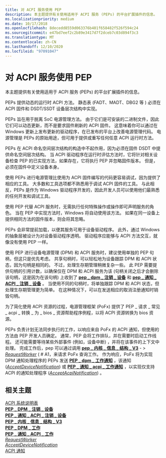 ```yaml
---
title: 对 ACPI 服务使用 PEP
description: 本主题提供有关使用适用于 ACPI 服务 (PEPs) 的平台扩展插件的信息。
ms.localizationpriority: medium
ms.date: 10/17/2018
ms.openlocfilehash: 8decedd8559d063376b401f658482f526f594c24
ms.sourcegitcommit: e47bd7eef2c2b89e3417d7f2dceb7c03d894f3c3
ms.translationtype: MT
ms.contentlocale: zh-CN
ms.lasthandoff: 12/10/2020
ms.locfileid: "97091047"
---
```

# <a name="using-peps-for-acpi-services"></a>对 ACPI 服务使用 PEP


本主题提供有关使用适用于 ACPI 服务 (PEPs) 的平台扩展插件的信息。

PEPs 提供动态的运行时 ACPI 方法。 静态表 (FADT、MADT、DBG2 等 ) 必须在 ACPI 固件和 DSDT/SSDT 设备层次结构中实现。

PEPs 旨在用于脱离 SoC 电源管理方法。 由于它们是可安装的二进制文件，因此它们可以动态更新，而不是要求固件刷新的 ACPI 固件。 这意味着你可以通过在 Windows 更新上发布更新的驱动程序，在已发布的平台上改善电源管理代码。 电源管理是 PEPs 的原始用途，但可用于提供或重写任何任意 ACPI 运行时方法。

PEPs 在 ACPI 命名空间层次结构的构造中不起作用，因为必须在固件 DSDT 中提供命名空间层次结构。 当 ACPI 驱动程序在运行时评估方法时，它将针对相关设备检查 PEP 的已实现方法，如果存在，它将执行 PEP 并忽略固件版本。 但是，必须在固件中定义设备本身。

使用 PEPs 进行电源管理比使用为 ACPI 固件编写的代码更容易调试，因为提供了相应的工具。 大多数和工具选项都不熟悉用于调试 ACPI 固件的工具。 与此相反，PEPs 是作为 Windows 驱动程序开发的，因此开发人员可以使用他们最熟悉的任何开发和调试工具。

使用 PEP 代替 ACPI 服务时，无需执行任何特殊操作或操作即可声明服务的角色。 当在 PEP 中实现方法时，Windows 将自动使用该方法。 如果在同一设备上提供相同方法的固件版本，则会将其忽略。

PEPs 会非常提前加载，以便其服务可用于设备驱动程序。 此外，通过 Windows 的抽象层被设计为对设备驱动程序透明。 驱动程序应能够与 ACPI 方法交互，就像没有使用 PEP 一样。

使用 PEP 进行设备电源管理 (DPM) 和 ACPI 服务时，建议使用单独的 PEP 句柄，但这只是优先考虑。 共享句柄时，可以轻松地为设备跟踪 DPM 和 ACPI 状态，因为句柄是相同的。 不过，处理生存期管理稍微复杂一些。 此 PEP 需要提供句柄的引用计数，以确保仅在 DPM 和 ACPI 服务为该 (句柄关闭之后才会删除该句柄，这是因为在该句柄) 上收到了 [**pep \_ dpm \_ 注销 \_ 设备**](/windows-hardware/drivers/ddi/index) 和 [**pep \_ 通知 \_ ACPI \_ 注销 \_ 设备**](/windows-hardware/drivers/ddi/index) 。 当使用不同的句柄时，将单独跟踪 DPM 和 ACPI 状态，但处理生存期管理更为简单。 在这种情况下，可以在发送相应的取消注册通知时销毁句柄。

为了简化使用 ACPI 资源的过程，电源管理框架 (PoFx) 提供了 PEP \_ 请求 \_ 常见 \_ acpi \_ 转换 \_ 为 \_ bios \_ 资源帮助程序例程，以将 ACPI 资源转换为 bios 资源。

PEPs 负责计划无法同步执行的工作，以响应来自 PoFx 的 ACPI 通知，但使用的方法由 PEP 开发人员确定。 通常，PEP 会将工作排队，并在需要时启动工作线程。 还可能需要等待某些外部事件 (例如，设备中断) ，并将在该事件的上下文中处理。 完成工作后，pep 可以通过调用 [**pep \_ 内核 \_ 信息 \_ 结构 \_ V3**](/windows-hardware/drivers/ddi/pepfx/ns-pepfx-_pep_kernel_information_struct_v3) - &gt; [*RequestWorker*](/windows-hardware/drivers/ddi/pepfx/nc-pepfx-pofxcallbackrequestworker) ( # A1，来请求 PoFx 查询工作。 作为响应，PoFx 将为实现 DPM 通知处理程序的 PEPs 发送 [**PEP \_ dpm \_ 工作通知**](/windows-hardware/drivers/ddi/index) ，该通知 ([*AcceptDeviceNotification*](/windows-hardware/drivers/ddi/pepfx/nc-pepfx-pepcallbacknotifydpm)) 或 [**PEP \_ 通知 \_ acpi \_ 工作通知**](/windows-hardware/drivers/ddi/index) ，以实现仅支持 ACPI 的通知处理程序 ([*AcceptAcpiNotification*](/windows-hardware/drivers/ddi/pepfx/nc-pepfx-pepcallbacknotifyacpi)) 。

## <a name="related-topics"></a>相关主题
[ACPI 系统说明表](../bringup/acpi-system-description-tables.md)  
[**PEP \_ DPM \_ 注销 \_ 设备**](/windows-hardware/drivers/ddi/index)  
[**PEP \_ 通知 \_ ACPI \_ 注销 \_ 设备**](/windows-hardware/drivers/ddi/index)  
[**PEP \_ 内核 \_ 信息 \_ 结构 \_ V3**](/windows-hardware/drivers/ddi/pepfx/ns-pepfx-_pep_kernel_information_struct_v3)  
[**PEP \_ DPM \_ 工作**](/windows-hardware/drivers/ddi/index)  
[**PEP \_ 通知 \_ ACPI \_ 工作**](/windows-hardware/drivers/ddi/index)  
[*RequestWorker*](/windows-hardware/drivers/ddi/pepfx/nc-pepfx-pofxcallbackrequestworker)  
[*AcceptDeviceNotification*](/windows-hardware/drivers/ddi/pepfx/nc-pepfx-pepcallbacknotifydpm)  
[ACPI 通知](/windows-hardware/drivers/ddi/_acpi)
